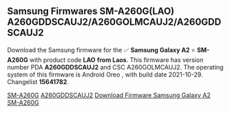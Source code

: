 <h2>Samsung Firmwares SM-A260G(LAO) A260GDDSCAUJ2/A260GOLMCAUJ2/A260GDDSCAUJ2</h2>
Download the Samsung firmware for the ✅ <strong>Samsung Galaxy A2 </strong> ⭐ <strong>SM-A260G</strong> with product code <strong>LAO</strong> <strong> from Laos</strong>. This firmware has version number PDA <strong>A260GDDSCAUJ2</strong> and CSC A260GOLMCAUJ2. The operating system of this firmware is Android Oreo , with build date 2021-10-29. Changelist <strong>15641782</strong>.


[SM-A260G](https://samfirm.shop/samsung/model/SM-A260G)
[A260GDDSCAUJ2](https://samfirm.shop/samsung/pda/A260GDDSCAUJ2)
[Download Firmware Samsung Galaxy A2 SM-A260G](https://samfirm.shop/samsung/firmware/470214)
